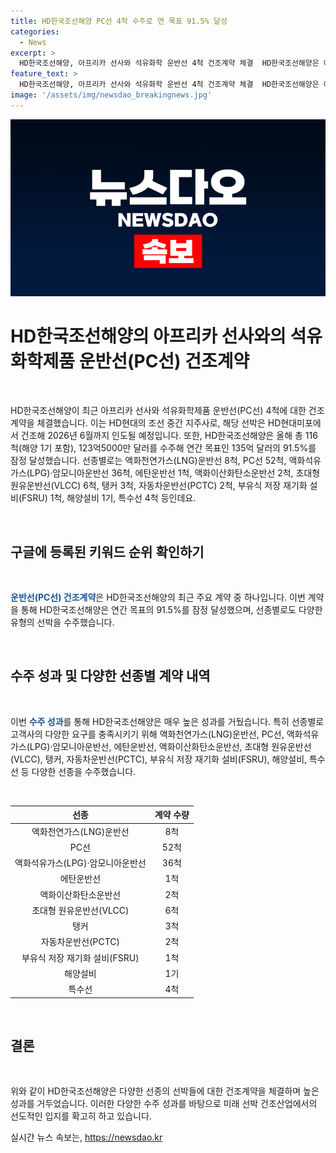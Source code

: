 ```yaml
---
title: HD한국조선해양 PC선 4척 수주로 연 목표 91.5% 달성
categories:
  - News
excerpt: >
  HD한국조선해양, 아프리카 선사와 석유화학 운반선 4척 건조계약 체결  HD한국조선해양은 아프리카 선사와 석유화학 운반선(PC선) 4척에 대한 건조계약을 체결했다고 밝혔다. 이로써 올해 총 116척(해양 1기 포함)을 수주하며 연간 목표의 91.5%를 달성한 것으로 알려졌다. 이번 계약에는 LNG운반선, LPG운반선, 원유운반선 등 다양한 선종이 포함돼 있다.
feature_text: >
  HD한국조선해양, 아프리카 선사와 석유화학 운반선 4척 건조계약 체결  HD한국조선해양은 아프리카 선사와 석유화학 운반선(PC선) 4척에 대한 건조계약을 체결했다고 밝혔다. 이로써 올해 총 116척(해양 1기 포함)을 수주하며 연간 목표의 91.5%를 달성한 것으로 알려졌다. 이번 계약에는 LNG운반선, LPG운반선, 원유운반선 등 다양한 선종이 포함돼 있다.
image: '/assets/img/newsdao_breakingnews.jpg'
---
```


<p><img src="/assets/img/newsdao_breakingnews.jpg" alt="ranknews 속보" /></p>

<h1 data-ke-size="size26">HD한국조선해양의 아프리카 선사와의 석유화학제품 운반선(PC선) 건조계약</h1>

<p data-ke-size="size16">&nbsp;</p>

<p>HD한국조선해양이 최근 아프리카 선사와 석유화학제품 운반선(PC선) 4척에 대한 건조계약을 체결했습니다. 이는 HD현대의 조선 중간 지주사로, 해당 선박은 HD현대미포에서 건조해 2026년 6월까지 인도될 예정입니다. 또한, HD한국조선해양은 올해 총 116척(해양 1기 포함), 123억5000만 달러를 수주해 연간 목표인 135억 달러의 91.5%를 잠정 달성했습니다. 선종별로는 액화천연가스(LNG)운반선 8척, PC선 52척, 액화석유가스(LPG)·암모니아운반선 36척, 에탄운반선 1척, 액화이산화탄소운반선 2척, 초대형 원유운반선(VLCC) 6척, 탱커 3척, 자동차운반선(PCTC) 2척, 부유식 저장 재기화 설비(FSRU) 1척, 해양설비 1기, 특수선 4척 등인데요.</p>

<p data-ke-size="size16">&nbsp;</p>

<h2 data-ke-size="size26">구글에 등록된 키워드 순위 확인하기</h2>

<p data-ke-size="size16">&nbsp;</p>

<p><b><span style="color: #1a5490;">운반선(PC선) 건조계약</b></span>은 HD한국조선해양의 최근 주요 계약 중 하나입니다. 이번 계약을 통해 HD한국조선해양은 연간 목표의 91.5%를 잠정 달성했으며, 선종별로도 다양한 유형의 선박을 수주했습니다.</p>

<p data-ke-size="size16">&nbsp;</p>

<h2 data-ke-size="size26">수주 성과 및 다양한 선종별 계약 내역</h2>

<p data-ke-size="size16">&nbsp;</p>

<p>이번 <b><span style="color: #1a5490;">수주 성과</span></b>를 통해 HD한국조선해양은 매우 높은 성과를 거뒀습니다. 특히 선종별로 고객사의 다양한 요구를 충족시키기 위해 액화천연가스(LNG)운반선, PC선, 액화석유가스(LPG)·암모니아운반선, 에탄운반선, 액화이산화탄소운반선, 초대형 원유운반선(VLCC), 탱커, 자동차운반선(PCTC), 부유식 저장 재기화 설비(FSRU), 해양설비, 특수선 등 다양한 선종을 수주했습니다.</p>

<p data-ke-size="size16">&nbsp;</p>

<table>
<thead>
<tr>
<th style="text-align: center;">선종</th>
<th style="text-align: center;">계약 수량</th>
</tr>
</thead>
<tbody>
<tr>
<td style="text-align: center;">액화천연가스(LNG)운반선</td>
<td style="text-align: center;">8척</td>
</tr>
<tr>
<td style="text-align: center;">PC선</td>
<td style="text-align: center;">52척</td>
</tr>
<tr>
<td style="text-align: center;">액화석유가스(LPG)·암모니아운반선</td>
<td style="text-align: center;">36척</td>
</tr>
<tr>
<td style="text-align: center;">에탄운반선</td>
<td style="text-align: center;">1척</td>
</tr>
<tr>
<td style="text-align: center;">액화이산화탄소운반선</td>
<td style="text-align: center;">2척</td>
</tr>
<tr>
<td style="text-align: center;">초대형 원유운반선(VLCC)</td>
<td style="text-align: center;">6척</td>
</tr>
<tr>
<td style="text-align: center;">탱커</td>
<td style="text-align: center;">3척</td>
</tr>
<tr>
<td style="text-align: center;">자동차운반선(PCTC)</td>
<td style="text-align: center;">2척</td>
</tr>
<tr>
<td style="text-align: center;">부유식 저장 재기화 설비(FSRU)</td>
<td style="text-align: center;">1척</td>
</tr>
<tr>
<td style="text-align: center;">해양설비</td>
<td style="text-align: center;">1기</td>
</tr>
<tr>
<td style="text-align: center;">특수선</td>
<td style="text-align: center;">4척</td>
</tr>
</tbody>
</table>

<p data-ke-size="size16">&nbsp;</p>

<h2 data-ke-size="size26">결론</h2>

<p data-ke-size="size16">&nbsp;</p>

<p>위와 같이 HD한국조선해양은 다양한 선종의 선박들에 대한 건조계약을 체결하며 높은 성과를 거두었습니다. 이러한 다양한 수주 성과를 바탕으로 미래 선박 건조산업에서의 선도적인 입지를 확고히 하고 있습니다.</p>
실시간 뉴스 속보는, <a href="https://newsdao.kr" rel="dofollow">https://newsdao.kr</a>


